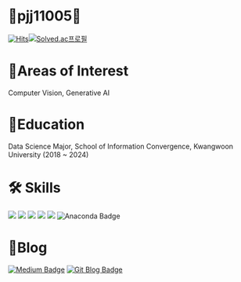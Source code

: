 # 👋pjj11005👋
  
[![Hits](https://hits.seeyoufarm.com/api/count/incr/badge.svg?url=https%3A%2F%2Fgithub.com%2Fpjj11005&count_bg=%2379C83D&title_bg=%23555555&icon=&icon_color=%23E7E7E7&title=hits&edge_flat=false)](https://hits.seeyoufarm.com)[![Solved.ac프로필](http://mazassumnida.wtf/api/mini/generate_badge?boj=pjj21)](https://solved.ac/pjj21)


<!--<a href="https://lava-thrush-ec8.notion.site/6c06cb79f2474823861cb102c593f855"><img src="https://img.shields.io/badge/-Portfolio-000000?style=flat-square&logo=Notion&logoColor=white"/></a> --> 

<!--![pjj11005's GitHub stats](https://github-readme-stats.vercel.app/api?username=pjj11005&show_icons=true&theme=radical)-->
<!--[![Solved.ac Profile](http://mazassumnida.wtf/api/v2/generate_badge?boj=pjj21)](https://solved.ac/pjj21/)-->
# 📄Areas of Interest
Computer Vision, Generative AI

# 🏫Education
Data Science Major, School of Information Convergence, Kwangwoon University (2018 ~ 2024)
  
# 🛠 Skills
  
<img src="https://img.shields.io/badge/Python-3776AB?style=flat-square&logo=Python&logoColor=white"/> <img src="https://img.shields.io/badge/TensorFlow-FF6F00?style=flat-square&logo=TensorFlow&logoColor=white"/> 
<img src="https://img.shields.io/badge/Keras-D00000?style=flat-square&logo=Keras&logoColor=white"/> <img src="https://img.shields.io/badge/scikitlearn-F7931E?style=flat-square&logo=scikitlearn&logoColor=white"/>
<img src="https://img.shields.io/badge/PyTorch-EE4C2C?style=flat-square&logo=pytorch&logoColor=white"/> ![Anaconda Badge](https://img.shields.io/badge/-Anaconda-44A833?style=flat-square&logo=anaconda&logoColor=white)

<!--![HTML5 Badge](https://img.shields.io/badge/-HTML5-E34F26?style=flat-square&logo=html5&logoColor=white) ![CSS3 Badge](https://img.shields.io/badge/-CSS3-1572B6?style=flat-square&logo=css3&logoColor=white) ![JavaScript Badge](https://img.shields.io/badge/-JavaScript-F7DF1E?style=flat-square&logo=javascript&logoColor=black)
![Linux Badge](https://img.shields.io/badge/-Linux-FCC624?style=flat-square&logo=linux&logoColor=black) ![Amazon AWS Badge](https://img.shields.io/badge/-Amazon%20AWS-232F3E?style=flat-square&logo=amazonaws&logoColor=white) ![MySQL Badge](https://img.shields.io/badge/-MySQL-4479A1?style=flat-square&logo=mysql&logoColor=white) ![SQLite Badge](https://img.shields.io/badge/-SQLite-003B57?style=flat-square&logo=sqlite&logoColor=white) ![Visual Studio Code Badge](https://img.shields.io/badge/-Visual%20Studio%20Code-007ACC?style=flat-square&logo=visualstudiocode&logoColor=white)-->

# 📌Blog
[![Medium Badge](http://img.shields.io/badge/-medium-000000?style=flat-square&logo=medium&link=https://medium.com/@pjj11005)](https://medium.com/@pjj11005) [![Git Blog Badge](http://img.shields.io/badge/-Git%20blog-0101DF?style=flat-square&logo=github&link=https://pjj11005.github.io/)](https://pjj11005.github.io/)
